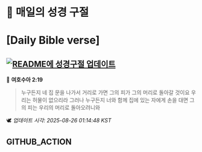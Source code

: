 # 🙏 매일의 성경 구절
# [Daily Bible verse]
## [![README에 성경구절 업데이트](https://github.com/DONGSUKA/first_test/actions/workflows/update-readme-bible.yml/badge.svg)](https://github.com/DONGSUKA/first_test/actions/workflows/update-readme-bible.yml)
<!-- START_BIBLE_VERSE -->
📖 **여호수아 2:19**
> 누구든지 네 집 문을 나가서 거리로 가면 그의 피가 그의 머리로 돌아갈 것이요 우리는 허물이 없으리라 그러나 누구든지 너와 함께 집에 있는 자에게 손을 대면 그의 피는 우리의 머리로 돌아오려니와

🕊️ _업데이트 시각: 2025-08-26 01:14:48 KST_
  <!-- END_BIBLE_VERSE -->
## GITHUB_ACTION
